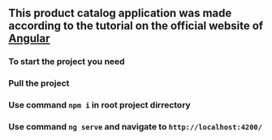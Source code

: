 ## This product catalog application was made according to the tutorial on the official website of [Angular](https://angular.io/start)

### To start the project you need

### Pull the project
### Use command `npm i` in root project dirrectory
### Use command `ng serve` and navigate to `http://localhost:4200/`
